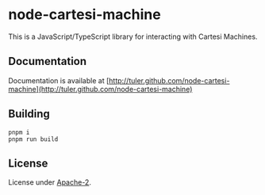 # node-cartesi-machine

This is a JavaScript/TypeScript library for interacting with Cartesi Machines.

## Documentation

Documentation is available at [http://tuler.github.com/node-cartesi-machine](http://tuler.github.com/node-cartesi-machine)

## Building

```shell
pnpm i
pnpm run build
```

## License

License under [Apache-2](./LICENSE).
